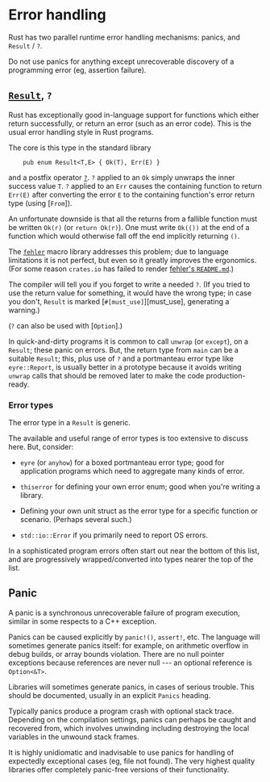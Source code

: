 Error handling
==============

[comment]: # ( Copyright 2021 Ian Jackson and contributors  )
[comment]: # ( SPDX-License-Identifier: MIT                 )
[comment]: # ( There is NO WARRANTY.                        )

Rust has two parallel runtime error handling mechanisms:
panics, and `Result` / `?`.

Do not use panics for anything except
unrecoverable discovery of a programming error
(eg, assertion failure).

[`Result`](https://doc.rust-lang.org/std/result/), `?`
-------------

Rust has exceptionally good in-language support for functions which
either return successfully,
or return an error (such as an error code).
This is the usual error handling style in Rust programs.

The core is this type in the standard library

```
    pub enum Result<T,E> { Ok(T), Err(E) }
```

and a postfix operator [`?`](https://doc.rust-lang.org/reference/expressions/operator-expr.html#the-question-mark-operator).
`?` applied to an `Ok` simply unwraps the inner success value `T`.
`?` applied to an `Err`
causes the containing function to return `Err(E)`
after converting the error `E`
to the containing function's error return type (using [`From`]).

An unfortunate downside is that all the returns
from a fallible function
must be written `Ok(r)` (or `return Ok(r)`).
One must write
`Ok(())` at the end of a function which would otherwise fall off the end
implicitly returning `()`.

The [`fehler`](https://boats.gitlab.io/blog/post/failure-to-fehler/) macro library addresses this problem;
due to language limitations it is not perfect,
but even so it greatly improves the ergonomics.
(For some reason `crates.io` has failed to render
[fehler's `README.md`](https://github.com/withoutboats/fehler).)

The compiler will tell you if you forget to write a needed `?`.
(If you tried to use the return value for something,
it would have the wrong type;
in case you don't, `Result` is marked
[`#[must_use]`][must_use],
generating a warning.)

(`?` can also be used with [`Option`].)

In quick-and-dirty programs it is common to call `unwrap`
(or `except`), on a `Result`; these panic on errors.
But, the return type from `main` can be a suitable `Result`;
this,
plus use of `?` and a portmanteau error type like `eyre::Report`,
is usually better in a prototype because it avoids writing
`unwrap` calls that should be removed later
to make the code production-ready.


### Error types


The error type in a `Result` is generic.

The available and useful range of error types is
too extensive to discuss here.
But, consider:

 * `eyre` (or `anyhow`) for a boxed portmanteau error type;
   good for application programs which need to
   aggregate many kinds of error.

 * `thiserror` for defining your own error enum;
   good when you're writing a library.

 * Defining your own unit struct as the error type
   for a specific function or scenario.  (Perhaps several such.)

 * `std::io::Error` if you primarily need to report OS errors.

In a sophisticated program errors often start out
near the bottom of this list,
and are progressively wrapped/converted into types
nearer the top of the list.

Panic
-----

A panic is a synchronous unrecoverable failure of program execution,
similar in some respects to a C++ exception.

Panics can be caused explicitly by `panic!()`, `assert!`, etc.
The language will sometimes generate panics itself:
for example,
on arithmetic overflow in debug builds,
or array bounds violation.
There are no null pointer exceptions because
references are never null --- an optional reference is `Option<&T>`.

Libraries will sometimes generate panics,
in cases of serious trouble.
This should be documented, usually in an explicit `Panics` heading.

Typically panics produce a program crash with optional stack trace.
Depending on the compilation settings, panics can perhaps be caught
and recovered from,
which involves unwinding
including destroying the local variables in the unwound stack frames.

It is highly unidiomatic and inadvisable to use panics for
handling of expectedly exceptional cases
(eg, file not found).
The very highest quality libraries offer completely panic-free
versions of their functionality.

